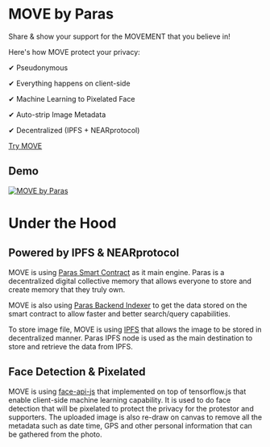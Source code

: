 # MOVE by Paras
Share & show your support for the MOVEMENT that you believe in!

Here's how MOVE protect your privacy:

✔ Pseudonymous

✔ Everything happens on client-side

✔ Machine Learning to Pixelated Face

✔ Auto-strip Image Metadata

✔ Decentralized (IPFS + NEARprotocol)

[Try MOVE](https://move.paras.id)

## Demo
[![MOVE by Paras](http://img.youtube.com/vi/S-TDa9-T8L8/0.jpg)](http://www.youtube.com/watch?v=S-TDa9-T8L8 "MOVE by Paras")

# Under the Hood

## Powered by IPFS & NEARprotocol
MOVE is using [Paras Smart Contract](https://github.com/hdriqi/paras-alpha/tree/master/assembly) as it main engine. Paras is a decentralized digital collective memory that allows everyone to store and create memory that they truly own. 

MOVE is also using [Paras Backend Indexer](https://github.com/hdriqi/paras-backend-indexer) to get the data stored on the smart contract to allow faster and better search/query capabilities.

To store image file, MOVE is using [IPFS](https://github.com/ipfs) that allows the image to be stored in decentralized manner. Paras IPFS node is used as the main destination to store and retrieve the data from IPFS.

## Face Detection & Pixelated
MOVE is using [face-api-js](https://github.com/justadudewhohacks/face-api.js) that implemented on top of tensorflow.js that enable client-side machine learning capability. It is used to do face detection that will be pixelated to protect the privacy for the protestor and supporters. The uploaded image is also re-draw on canvas to remove all the metadata such as date time, GPS and other personal information that can be gathered from the photo.

